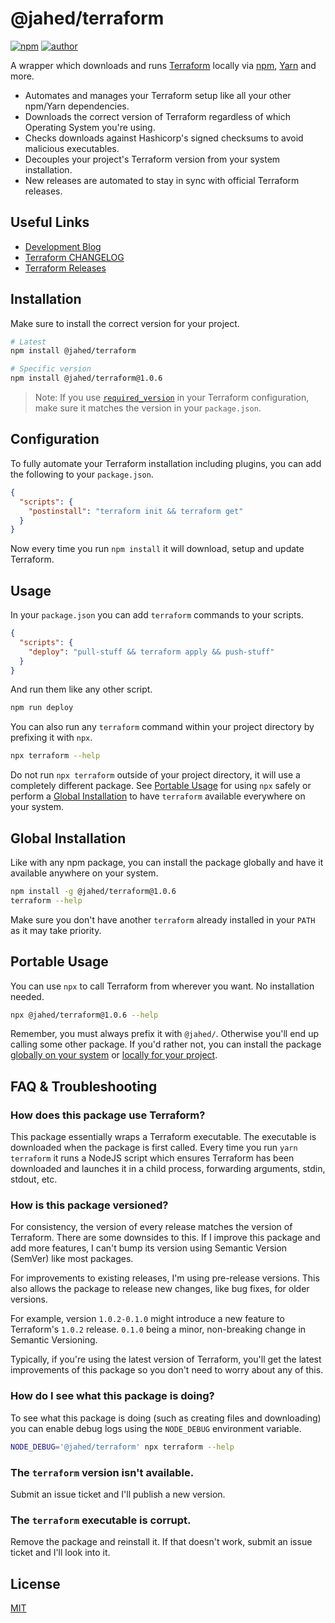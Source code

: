 # @jahed/terraform

[![npm](https://img.shields.io/npm/v/@jahed/terraform.svg)](https://www.npmjs.com/package/@jahed/terraform)
[![author](https://img.shields.io/badge/author-jahed-%23007fff)](https://jahed.dev/)

A wrapper which downloads and runs [Terraform](https://www.terraform.io/)
locally via [npm](https://www.npmjs.com/), [Yarn](https://yarnpkg.com/en/) and
more.

- Automates and manages your Terraform setup like all your other npm/Yarn dependencies.
- Downloads the correct version of Terraform regardless of which Operating System you're using.
- Checks downloads against Hashicorp's signed checksums to avoid malicious executables.
- Decouples your project's Terraform version from your system installation.
- New releases are automated to stay in sync with official Terraform releases.

## Useful Links

- [Development Blog](https://jahed.dev/tags/node-terraform/)
- [Terraform CHANGELOG](https://github.com/hashicorp/terraform/blob/master/CHANGELOG.md)
- [Terraform Releases](https://releases.hashicorp.com/terraform/)

## Installation

Make sure to install the correct version for your project.

```sh
# Latest
npm install @jahed/terraform

# Specific version
npm install @jahed/terraform@1.0.6
```

> Note: If you use [`required_version`](https://www.terraform.io/docs/configuration/terraform.html#specifying-a-required-terraform-version)
> in your Terraform configuration, make sure it matches the version in your `package.json`.

## Configuration

To fully automate your Terraform installation including plugins, you can add the
following to your `package.json`.

```json
{
  "scripts": {
    "postinstall": "terraform init && terraform get"
  }
}
```

Now every time you run `npm install` it will download, setup and update
Terraform.

## Usage

In your `package.json` you can add `terraform` commands to your scripts.

```json
{
  "scripts": {
    "deploy": "pull-stuff && terraform apply && push-stuff"
  }
}
```

And run them like any other script.

```sh
npm run deploy
```

You can also run any `terraform` command within your project directory by
prefixing it with `npx`.

```sh
npx terraform --help
```

Do not run `npx terraform` outside of your project directory, it will use a
completely different package. See [Portable Usage](#portable-usage) for using
`npx` safely or perform a [Global Installation](#global-installation) to have
`terraform` available everywhere on your system.

## Global Installation

Like with any npm package, you can install the package globally and have it
available anywhere on your system.

```sh
npm install -g @jahed/terraform@1.0.6
terraform --help
```

Make sure you don't have another `terraform` already installed in your `PATH`
as it may take priority.

## Portable Usage

You can use `npx` to call Terraform from wherever you want. No installation
needed.

```sh
npx @jahed/terraform@1.0.6 --help
```

Remember, you must always prefix it with `@jahed/`. Otherwise you'll end up
calling some other package. If you'd rather not, you can install the package
[globally on your system](#global-installation) or
[locally for your project](#installation).

## FAQ & Troubleshooting

### How does this package use Terraform?

This package essentially wraps a Terraform executable. The executable is
downloaded when the package is first called. Every time you run
`yarn terraform` it runs a NodeJS script which ensures Terraform has been
downloaded and launches it in a child process, forwarding arguments, stdin,
stdout, etc.

### How is this package versioned?

For consistency, the version of every release matches the version of Terraform.
There are some downsides to this. If I improve this package and add more
features, I can't bump its version using Semantic Version (SemVer) like
most packages.

For improvements to existing releases, I'm using pre-release versions. This also
allows the package to release new changes, like bug fixes, for older versions.

For example, version `1.0.2-0.1.0` might introduce a new feature to
Terraform's `1.0.2` release. `0.1.0` being a minor, non-breaking change in
Semantic Versioning.

Typically, if you're using the latest version of Terraform, you'll get the
latest improvements of this package so you don't need to worry about any of
this.

### How do I see what this package is doing?

To see what this package is doing (such as creating files and downloading) you
can enable debug logs using the `NODE_DEBUG` environment variable.

```sh
NODE_DEBUG='@jahed/terraform' npx terraform --help
```

### The `terraform` version isn't available.

Submit an issue ticket and I'll publish a new version.

### The `terraform` executable is corrupt.

Remove the package and reinstall it. If that doesn't work, submit an issue
ticket and I'll look into it.

## License

[MIT](./LICENSE)
